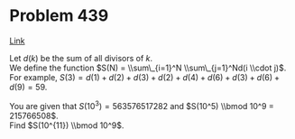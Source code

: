 # Problem 439

[Link](https://projecteuler.net/problem=439)

Let $d(k)$ be the sum of all divisors of $k$.  
We define the function $S(N) = \\sum\_{i=1}^N \\sum\_{j=1}^Nd(i \\cdot j)$.  
For example, $S(3) = d(1) + d(2) + d(3) + d(2) + d(4) + d(6) + d(3) + d(6) + d(9) = 59$.

You are given that $S(10^3) = 563576517282$ and $S(10^5) \\bmod 10^9 = 215766508$.  
Find $S(10^{11}) \\bmod 10^9$.